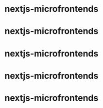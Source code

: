 # nextjs-microfrontends
# nextjs-microfrontends
# nextjs-microfrontends
# nextjs-microfrontends
# nextjs-microfrontends
